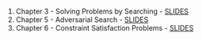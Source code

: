 1. Chapter 3 - Solving Problems by Searching - [SLIDES](AI_Chapter_03.pdf)
1. Chapter 5 - Adversarial Search - [SLIDES](AI_Chapter_05.pdf)
1. Chapter 6 - Constraint Satisfaction Problems - [SLIDES](AI_Chapter_06.pdf)
